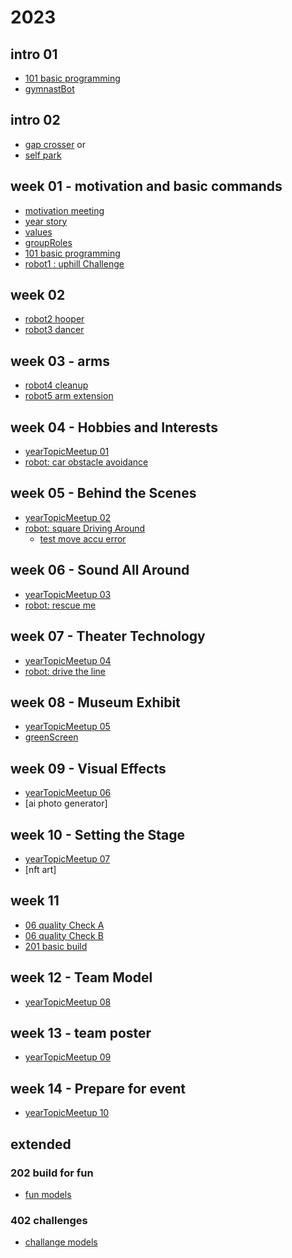 # 2023

## intro 01
* [101 basic programming](./101_basic/readme.md)
* [gymnastBot](./202_buildForFun/gymnastBot/readme.md)



## intro 02
* [gap crosser](./402_challenges/2_autoCar/readme.md)
or
* [self park](./402_challenges/2_autoCar/hotDorSelfPark/readme.md)


## week 01 - motivation and basic commands
* [motivation meeting](./00_motivation/readme.md)
* [year story]()
* [values](./2023_masterpiece/values.md)
* [groupRoles](./2023_masterpiece/rolles/readme.md)
* [101 basic programming](./101_basic/readme.md)
* [robot1 : uphill Challenge](./301_primeUnits/13_uphill/readme.md)


## week 02 
* [robot2 hooper](./301_primeUnits/01_hopper/readme.md)
* [robot3 dancer](./301_primeUnits/02_dancer/readme.md)


## week 03 - arms
* [robot4 cleanup](./301_primeUnits/03_cleanUp/readme.md)
* [robot5 arm extension](./301_primeUnits/05_prothDesign/readme.md)


## week 04 - Hobbies and Interests
* [yearTopicMeetup 01](./2023_masterpiece/session_01/readme.md)
* [robot: car obstacle avoidance](./301_primeUnits/07_carAvoidObst/readme.md)


## week 05 - Behind the Scenes
* [yearTopicMeetup 02](./2023_masterpiece/session_02/readme.md)
* [robot: square Driving Around](./301_primeUnits/10_drivingAround/readme.md)
    * [test move accu error](../../101_basic/sensorsTests/moveAccError.md)

## week 06 - Sound All Around
* [yearTopicMeetup 03](./2023_masterpiece/session_03/readme.md)
* [robot: rescue me](./301_primeUnits/11_rescue_objects/readme.md)


## week 07 - Theater Technology
* [yearTopicMeetup 04](./2023_masterpiece/session_04/readme.md)
* [robot: drive the line](./301_primeUnits/12_lineDrive/readme.md)


## week 08 - Museum Exhibit
* [yearTopicMeetup 05](./2023_masterpiece/session_05/readme.md)
* [greenScreen](./2023_masterpiece/session_05/greenScreen.md)


## week 09 - Visual Effects
* [yearTopicMeetup 06](./2023_masterpiece/session_06/readme.md)
* [ai photo generator]

## week 10 - Setting the Stage
* [yearTopicMeetup 07](./2023_masterpiece/session_07/readme.md)
* [nft art]

## week 11
* [06 quality Check A](./301_primeUnits/06_qualityCheck_A/readme.md)
* [06 quality Check B](./301_primeUnits/06_qualityCheck_B/readme.md)
* [201 basic build](./201_build/readme.md)

## week 12 - Team Model
* [yearTopicMeetup 08](./2023_masterpiece/session_08/readme.md)

## week 13 -  team poster
* [yearTopicMeetup 09](./2023_masterpiece/session_09/readme.md)

## week 14 -  Prepare for event
* [yearTopicMeetup 10](./2023_masterpiece/session_10/readme.md)

## extended

### 202 build for fun
* [fun models](./202_buildForFun/readme.md)
### 402 challenges
* [challange models](./402_challenges/readme.md)


